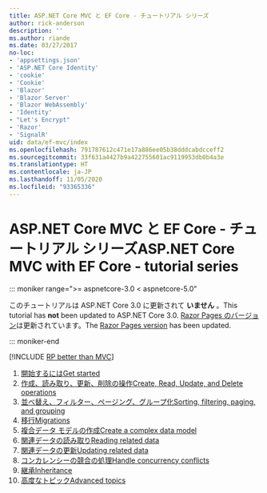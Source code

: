 ```yaml
---
title: ASP.NET Core MVC と EF Core - チュートリアル シリーズ
author: rick-anderson
description: ''
ms.author: riande
ms.date: 03/27/2017
no-loc:
- 'appsettings.json'
- 'ASP.NET Core Identity'
- 'cookie'
- 'Cookie'
- 'Blazor'
- 'Blazor Server'
- 'Blazor WebAssembly'
- 'Identity'
- "Let's Encrypt"
- 'Razor'
- 'SignalR'
uid: data/ef-mvc/index
ms.openlocfilehash: 791787612c471e17a886ee05b38dddcabdcceff2
ms.sourcegitcommit: 33f631a4427b9a422755601ac9119953db0b4a3e
ms.translationtype: HT
ms.contentlocale: ja-JP
ms.lasthandoff: 11/05/2020
ms.locfileid: "93365336"
---
```

# <a name="aspnet-core-mvc-with-ef-core---tutorial-series"></a><span data-ttu-id="7dc0f-102">ASP.NET Core MVC と EF Core - チュートリアル シリーズ</span><span class="sxs-lookup"><span data-stu-id="7dc0f-102">ASP.NET Core MVC with EF Core - tutorial series</span></span>

::: moniker range=">= aspnetcore-3.0 < aspnetcore-5.0"

<span data-ttu-id="7dc0f-103">このチュートリアルは ASP.NET Core 3.0 に更新されて **いません** 。</span><span class="sxs-lookup"><span data-stu-id="7dc0f-103">This tutorial has **not** been updated to ASP.NET Core 3.0.</span></span> <span data-ttu-id="7dc0f-104">[Razor Pages のバージョン](xref:data/ef-rp/intro)は更新されています。</span><span class="sxs-lookup"><span data-stu-id="7dc0f-104">The [Razor Pages version](xref:data/ef-rp/intro) has been updated.</span></span>

::: moniker-end

[!INCLUDE [RP better than MVC](../../includes/RP-EF/rp-over-mvc.md)]

1. [<span data-ttu-id="7dc0f-105">開始するには</span><span class="sxs-lookup"><span data-stu-id="7dc0f-105">Get started</span></span>](xref:data/ef-mvc/intro)
1. [<span data-ttu-id="7dc0f-106">作成、読み取り、更新、削除の操作</span><span class="sxs-lookup"><span data-stu-id="7dc0f-106">Create, Read, Update, and Delete operations</span></span>](xref:data/ef-mvc/crud)
1. [<span data-ttu-id="7dc0f-107">並べ替え、フィルター、ページング、グループ化</span><span class="sxs-lookup"><span data-stu-id="7dc0f-107">Sorting, filtering, paging, and grouping</span></span>](xref:data/ef-mvc/sort-filter-page)
1. [<span data-ttu-id="7dc0f-108">移行</span><span class="sxs-lookup"><span data-stu-id="7dc0f-108">Migrations</span></span>](xref:data/ef-mvc/migrations)
1. [<span data-ttu-id="7dc0f-109">複合データ モデルの作成</span><span class="sxs-lookup"><span data-stu-id="7dc0f-109">Create a complex data model</span></span>](xref:data/ef-mvc/complex-data-model)
1. [<span data-ttu-id="7dc0f-110">関連データの読み取り</span><span class="sxs-lookup"><span data-stu-id="7dc0f-110">Reading related data</span></span>](xref:data/ef-mvc/read-related-data)
1. [<span data-ttu-id="7dc0f-111">関連データの更新</span><span class="sxs-lookup"><span data-stu-id="7dc0f-111">Updating related data</span></span>](xref:data/ef-mvc/update-related-data)
1. [<span data-ttu-id="7dc0f-112">コンカレンシーの競合の処理</span><span class="sxs-lookup"><span data-stu-id="7dc0f-112">Handle concurrency conflicts</span></span>](xref:data/ef-mvc/concurrency)
1. [<span data-ttu-id="7dc0f-113">継承</span><span class="sxs-lookup"><span data-stu-id="7dc0f-113">Inheritance</span></span>](xref:data/ef-mvc/inheritance)
1. [<span data-ttu-id="7dc0f-114">高度なトピック</span><span class="sxs-lookup"><span data-stu-id="7dc0f-114">Advanced topics</span></span>](xref:data/ef-mvc/advanced)
